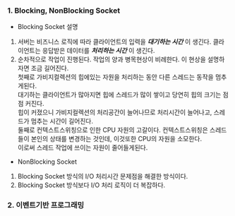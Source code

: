 ### 1. Blocking, NonBlocking Socket
* Blocking Socket 설명  
1. 서버는 비즈니스 로직에 따라 클라이언트의 입력을 ***대기하는 시간*** 이 생긴다. 클라이언트는 응답받은 데이터를 ***처리하는 시간*** 이 생긴다.  
2. 순차적으로 작업이 진행된다. 작업의 양과 병목현상이 비례한다. 이 현상을 설명하자면 조금 길어진다.  
첫째로 가비지컬렉션의 힙에있는 자원을 처리하는 동안 다른 스레드는 동작을 멈추게된다.  
대기하는 클라이언트가 많아지면 힙에 스레드가 많이 쌓이고 당연히 힙의 크기는 점점 커진다.  
힙이 커졌으니 가비지컬렉션의 처리공간이 늘어나므로 처리시간이 늘어나고, 스레드가 멈추는 시간이 길어진다.  
둘째로 컨텍스트스위칭으로 인한 CPU 자원의 고갈이다. 컨텍스트스위칭은 스레드들이 본인의 상태를 변경하는 것인데, 이것또한 CPU의 자원을 소모한다.  
이로써 스레드 작업에 쓰이는 자원이 줄어들게된다.

* NonBlocking Socket
1. Blocking Socket 방식의 I/O 처리시간 문제점을 해결한 방식이다.
2. Blocking Socket 방식보다 I/O 처리 로직이 더 복잡하다.

### 2. 이벤트기반 프로그래밍

